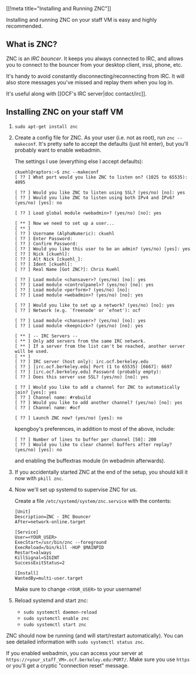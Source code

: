 [[!meta title="Installing and Running ZNC"]]

Installing and running ZNC on your staff VM is easy and highly recommended.

## What is ZNC?

ZNC is an *IRC bouncer*. It keeps you always connected to IRC, and allows you
to connect to the bouncer from your desktop client, irssi, phone, etc.

It's handy to avoid constantly disconnecting/reconnecting from IRC. It will
also store messages you've missed and replay them when you log in.

It's useful along with [[OCF's IRC server|doc contact/irc]].

## Installing ZNC on your staff VM

1. `sudo apt-get install znc`

2. Create a config file for ZNC. As your user (i.e. not as root), run `znc
   --makeconf`. It's pretty safe to accept the defaults (just hit enter), but
   you'll probably want to enable webadmin.

   The settings I use (everything else I accept defaults):

   ```text
   ckuehl@raptors:~$ znc --makeconf
   [ ?? ] What port would you like ZNC to listen on? (1025 to 65535): 4095

   [ ?? ] Would you like ZNC to listen using SSL? (yes/no) [no]: yes
   [ ?? ] Would you like ZNC to listen using both IPv4 and IPv6? (yes/no) [yes]: no

   [ ?? ] Load global module <webadmin>? (yes/no) [no]: yes

   [ ** ] Now we need to set up a user...
   [ ** ]
   [ ?? ] Username (AlphaNumeric): ckuehl
   [ ?? ] Enter Password:
   [ ?? ] Confirm Password:
   [ ?? ] Would you like this user to be an admin? (yes/no) [yes]: yes
   [ ?? ] Nick [ckuehl]:
   [ ?? ] Alt Nick [ckuehl_]:
   [ ?? ] Ident [ckuehl]:
   [ ?? ] Real Name [Got ZNC?]: Chris Kuehl

   [ ?? ] Load module <chansaver>? (yes/no) [no]: yes
   [ ?? ] Load module <controlpanel>? (yes/no) [no]: yes
   [ ?? ] Load module <perform>? (yes/no) [no]:
   [ ?? ] Load module <webadmin>? (yes/no) [no]: yes

   [ ?? ] Would you like to set up a network? (yes/no) [no]: yes
   [ ?? ] Network (e.g. `freenode' or `efnet'): ocf

   [ ?? ] Load module <chansaver>? (yes/no) [no]: yes
   [ ?? ] Load module <keepnick>? (yes/no) [no]: yes

   [ ** ] -- IRC Servers --
   [ ** ] Only add servers from the same IRC network.
   [ ** ] If a server from the list can't be reached, another server will be used.
   [ ** ]
   [ ?? ] IRC server (host only): irc.ocf.berkeley.edu
   [ ?? ] [irc.ocf.berkeley.edu] Port (1 to 65535) [6667]: 6697
   [ ?? ] [irc.ocf.berkeley.edu] Password (probably empty):
   [ ?? ] Does this server use SSL? (yes/no) [no]: yes

   [ ?? ] Would you like to add a channel for ZNC to automatically join? [yes]: yes
   [ ?? ] Channel name: #rebuild
   [ ?? ] Would you like to add another channel? (yes/no) [no]: yes
   [ ?? ] Channel name: #ocf

   [ ?? ] Launch ZNC now? (yes/no) [yes]: no
   ```

   kpengboy's preferences, in addition to most of the above, include:

   ```text
   [ ?? ] Number of lines to buffer per channel [50]: 200
   [ ?? ] Would you like to clear channel buffers after replay? (yes/no) [yes]: no
   ```

   and enabling the buffextras module (in webadmin afterwards).

3. If you accidentally started ZNC at the end of the setup, you should kill it
   now with `pkill znc`.

4. Now we'll set up systemd to supervise ZNC for us.

   Create a file `/etc/systemd/system/znc.service` with the contents:

       [Unit]
       Description=ZNC - IRC Bouncer
       After=network-online.target

       [Service]
       User=<YOUR_USER>
       ExecStart=/usr/bin/znc --foreground
       ExecReload=/bin/kill -HUP $MAINPID
       Restart=always
       KillSignal=SIGINT
       SuccessExitStatus=2

       [Install]
       WantedBy=multi-user.target

   Make sure to change `<YOUR_USER>` to your username!

5. Reload systemd and start znc:

    * `sudo systemctl daemon-reload`
    * `sudo systemctl enable znc`
    * `sudo systemctl start znc`

ZNC should now be running (and will start/restart automatically). You can see
detailed information with `sudo systemctl status znc`.

If you enabled webadmin, you can access your server at
`https://<your_staff_VM>.ocf.berkeley.edu:PORT/`. Make sure you use `https` or
you'll get a cryptic "connection reset" message.

